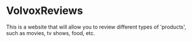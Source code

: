 # VolvoxReviews

This is a website that will allow you to review different types of 'products', such as movies, tv shows, food, etc.
